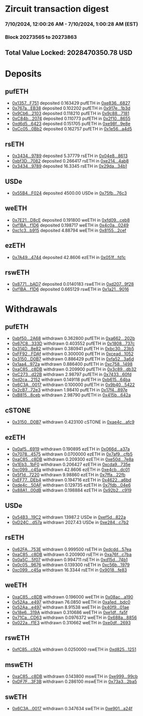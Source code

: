 # Zircuit transaction digest
### 7/10/2024, 12:00:26 AM - 7/10/2024, 1:00:28 AM (EST)
### Block 20273565 to 20273863

## Total Value Locked: 2028470350.78 USD

# Deposits
## pufETH
- [0x1357...F751](https://etherscan.io/address/0x13575016478fb1a373c03F3D96Ab71a784B3F751) deposited 0.163429 pufETH in [0xe836...6827](https://etherscan.io/tx/0x13575016478fb1a373c03F3D96Ab71a784B3F751)
- [0x767a...EB38](https://etherscan.io/address/0x767a6e2d5Ff4c0C34D0355499c8312ec117eEB38) deposited 0.102202 pufETH in [0x917e...1b3d](https://etherscan.io/tx/0x767a6e2d5Ff4c0C34D0355499c8312ec117eEB38)
- [0x9Cb6...2103](https://etherscan.io/address/0x9Cb6171d173D496C5b33F1e5f17f79704DB32103) deposited 0.118210 pufETH in [0x9c88...7181](https://etherscan.io/tx/0x9Cb6171d173D496C5b33F1e5f17f79704DB32103)
- [0xC84b...2074](https://etherscan.io/address/0xC84bD7A976210C0Fc55436496b4ac4dC88542074) deposited 0.110773 pufETH in [0x2f10...8655](https://etherscan.io/tx/0xC84bD7A976210C0Fc55436496b4ac4dC88542074)
- [0xd6d5...6423](https://etherscan.io/address/0xd6d5d1926745Ef8811F3c07Bc96670A2cC1F6423) deposited 0.151705 pufETH in [0xe98f...9e8e](https://etherscan.io/tx/0xd6d5d1926745Ef8811F3c07Bc96670A2cC1F6423)
- [0xCc05...0Bb2](https://etherscan.io/address/0xCc05cEE7653Be04dcf50c89D04551B173bCf0Bb2) deposited 0.162757 pufETH in [0x1e56...a4d5](https://etherscan.io/tx/0xCc05cEE7653Be04dcf50c89D04551B173bCf0Bb2)
## rsETH
- [0x3434...9789](https://etherscan.io/address/0x34349c5569e7B846c3558961552D2202760A9789) deposited 5.37779 rsETH in [0x04e8...8613](https://etherscan.io/tx/0x34349c5569e7B846c3558961552D2202760A9789)
- [0xbf3D...7082](https://etherscan.io/address/0xbf3Dbb2903a344e7338de74cFE785b6cc00f7082) deposited 0.266417 rsETH in [0xe214...4ab8](https://etherscan.io/tx/0xbf3Dbb2903a344e7338de74cFE785b6cc00f7082)
- [0x3434...9789](https://etherscan.io/address/0x34349c5569e7B846c3558961552D2202760A9789) deposited 16.3345 rsETH in [0x29da...34b1](https://etherscan.io/tx/0x34349c5569e7B846c3558961552D2202760A9789)
## USDe
- [0x55B4...F024](https://etherscan.io/address/0x55B41331fC4aD1f659BB4b1C963B4ed90ff2F024) deposited 4500.00 USDe in [0x75fb...76c3](https://etherscan.io/tx/0x55B41331fC4aD1f659BB4b1C963B4ed90ff2F024)
## weETH
- [0x7E21...D8cE](https://etherscan.io/address/0x7E21B1552bd7d7ACCCF4982a3b180ee18463D8cE) deposited 0.191800 weETH in [0xfd09...ceb8](https://etherscan.io/tx/0x7E21B1552bd7d7ACCCF4982a3b180ee18463D8cE)
- [0xf1BA...f1D6](https://etherscan.io/address/0xf1BA1E8AB78bf53Cb4019E56200c6f2Bde3ef1D6) deposited 0.198717 weETH in [0x4c0a...0249](https://etherscan.io/tx/0xf1BA1E8AB78bf53Cb4019E56200c6f2Bde3ef1D6)
- [0xc1c3...b915](https://etherscan.io/address/0xc1c3149b8758615Bd14C4A16697B0dbD4914b915) deposited 4.88794 weETH in [0x8155...2cef](https://etherscan.io/tx/0xc1c3149b8758615Bd14C4A16697B0dbD4914b915)
## ezETH
- [0x7A49...4744](https://etherscan.io/address/0x7A493Be5c2ce014cD049Bf178a1ac0Db1B434744) deposited 42.8606 ezETH in [0x051f...fd1c](https://etherscan.io/tx/0x7A493Be5c2ce014cD049Bf178a1ac0Db1B434744)
## rswETH
- [0x8771...bAD7](https://etherscan.io/address/0x8771DCA449F1b1401135D5e8CA4c8a9Ea9E9bAD7) deposited 0.0140183 rswETH in [0xd207...9f28](https://etherscan.io/tx/0x8771DCA449F1b1401135D5e8CA4c8a9Ea9E9bAD7)
- [0xf1BA...f1D6](https://etherscan.io/address/0xf1BA1E8AB78bf53Cb4019E56200c6f2Bde3ef1D6) deposited 0.665129 rswETH in [0x1a21...9016](https://etherscan.io/tx/0xf1BA1E8AB78bf53Cb4019E56200c6f2Bde3ef1D6)
# Withdrawals
## pufETH
- [0xbf50...2A68](https://etherscan.io/address/0xbf507609C85755d5D767EA5Be6D5C07D20902A68) withdrawn 0.362800 pufETH in [0xa662...202b](https://etherscan.io/tx/0xbf507609C85755d5D767EA5Be6D5C07D20902A68)
- [0x67C8...333D](https://etherscan.io/address/0x67C8A8F77D78D3df9B97104b5F89af0A7f32333D) withdrawn 0.403552 pufETH in [0x1808...737c](https://etherscan.io/tx/0x67C8A8F77D78D3df9B97104b5F89af0A7f32333D)
- [0x314D...8e82](https://etherscan.io/address/0x314D5E2d95A99D248a5F4bdd1526Ecba4A258e82) withdrawn 0.380941 pufETH in [0xbc30...23b5](https://etherscan.io/tx/0x314D5E2d95A99D248a5F4bdd1526Ecba4A258e82)
- [0xFF92...FDAf](https://etherscan.io/address/0xFF9288714AB3855199e1C36Fd235237876ecFDAf) withdrawn 0.300000 pufETH in [0xcead...1052](https://etherscan.io/tx/0xFF9288714AB3855199e1C36Fd235237876ecFDAf)
- [0x3150...D0B7](https://etherscan.io/address/0x3150BdCdA1b41E0F2A550955839F6b2C723aD0B7) withdrawn 0.886429 pufETH in [0xfa52...3a6d](https://etherscan.io/tx/0x3150BdCdA1b41E0F2A550955839F6b2C723aD0B7)
- [0x1aa4...972a](https://etherscan.io/address/0x1aa4a66Ef0cfA99cA9D39FdAD2B05489744C972a) withdrawn 0.886400 pufETH in [0xc758...1498](https://etherscan.io/tx/0x1aa4a66Ef0cfA99cA9D39FdAD2B05489744C972a)
- [0xaC85...c8DB](https://etherscan.io/address/0xaC8587a354325432c6b0Af06e7Ada705B23Ec8DB) withdrawn 0.209900 pufETH in [0x3c89...db32](https://etherscan.io/tx/0xaC8587a354325432c6b0Af06e7Ada705B23Ec8DB)
- [0xC273...d22B](https://etherscan.io/address/0xC2730B576d16b9fe69eE145f01Fece128A1Fd22B) withdrawn 2.98797 pufETH in [0x7433...60fd](https://etherscan.io/tx/0xC2730B576d16b9fe69eE145f01Fece128A1Fd22B)
- [0xd2ca...2152](https://etherscan.io/address/0xd2cac52c2A1d67bD36C5810c211883e140142152) withdrawn 0.149118 pufETH in [0xb615...64ba](https://etherscan.io/tx/0xd2cac52c2A1d67bD36C5810c211883e140142152)
- [0x6C3A...0017](https://etherscan.io/address/0x6C3AC202C13E1f43DF9b91Ae45343Ea125C10017) withdrawn 0.100000 pufETH in [0x9b40...5422](https://etherscan.io/tx/0x6C3AC202C13E1f43DF9b91Ae45343Ea125C10017)
- [0x2cB7...72e3](https://etherscan.io/address/0x2cB700f8a3877236e2D82997E6a8B78e09A772e3) withdrawn 1.98410 pufETH in [0x17f4...897e](https://etherscan.io/tx/0x2cB700f8a3877236e2D82997E6a8B78e09A772e3)
- [0xB815...8ceb](https://etherscan.io/address/0xB8154Aa9D1074993aE8F704c85BC0BE0Fe158ceb) withdrawn 2.98790 pufETH in [0x415b...642a](https://etherscan.io/tx/0xB8154Aa9D1074993aE8F704c85BC0BE0Fe158ceb)
## cSTONE
- [0x3150...D0B7](https://etherscan.io/address/0x3150BdCdA1b41E0F2A550955839F6b2C723aD0B7) withdrawn 0.423100 cSTONE in [0xae4c...afc9](https://etherscan.io/tx/0x3150BdCdA1b41E0F2A550955839F6b2C723aD0B7)
## ezETH
- [0x0af5...6919](https://etherscan.io/address/0x0af572aE03FF8C5CCb00e2FE235973233D5f6919) withdrawn 0.190895 ezETH in [0x066d...a37a](https://etherscan.io/tx/0x0af572aE03FF8C5CCb00e2FE235973233D5f6919)
- [0x7078...4575](https://etherscan.io/address/0x7078943ba34c0064f8E7EA40c368520E002a4575) withdrawn 0.0700000 ezETH in [0x7af9...cfb5](https://etherscan.io/tx/0x7078943ba34c0064f8E7EA40c368520E002a4575)
- [0xaC85...c8DB](https://etherscan.io/address/0xaC8587a354325432c6b0Af06e7Ada705B23Ec8DB) withdrawn 0.209300 ezETH in [0xe50d...7e8a](https://etherscan.io/tx/0xaC8587a354325432c6b0Af06e7Ada705B23Ec8DB)
- [0x1Eb3...1bF0](https://etherscan.io/address/0x1Eb3C5F999F0A8Ed5c1bC69FA132e80786981bF0) withdrawn 0.206427 ezETH in [0xcda9...735e](https://etherscan.io/tx/0x1Eb3C5F999F0A8Ed5c1bC69FA132e80786981bF0)
- [0xc099...c45a](https://etherscan.io/address/0xc099B29c577D62817c2053e24db061Baf140c45a) withdrawn 42.8606 ezETH in [0xe4cb...dc01](https://etherscan.io/tx/0xc099B29c577D62817c2053e24db061Baf140c45a)
- [0x5f1d...7220](https://etherscan.io/address/0x5f1dDeaC68B77626b754751676222AedfB3D7220) withdrawn 9.98860 ezETH in [0x7ffa...22fb](https://etherscan.io/tx/0x5f1dDeaC68B77626b754751676222AedfB3D7220)
- [0xEF77...DEb4](https://etherscan.io/address/0xEF77A2a28F39BAD4a2Cad2574d6D1Af5c132DEb4) withdrawn 0.194716 ezETH in [0x4622...a6bd](https://etherscan.io/tx/0xEF77A2a28F39BAD4a2Cad2574d6D1Af5c132DEb4)
- [0xde4c...50AF](https://etherscan.io/address/0xde4c584C23C37a00b8044eC354B25EEE76F450AF) withdrawn 0.129735 ezETH in [0x7fdb...04e6](https://etherscan.io/tx/0xde4c584C23C37a00b8044eC354B25EEE76F450AF)
- [0x88A1...00dB](https://etherscan.io/address/0x88A1F3eea7d970032B5caDb82FcA47308c2200dB) withdrawn 0.198884 ezETH in [0x92b2...c919](https://etherscan.io/tx/0x88A1F3eea7d970032B5caDb82FcA47308c2200dB)
## USDe
- [0x54B3...19C2](https://etherscan.io/address/0x54B33FA0824155fe400a862731053d778C0319C2) withdrawn 13987.2 USDe in [0xef5d...822a](https://etherscan.io/tx/0x54B33FA0824155fe400a862731053d778C0319C2)
- [0xD24C...d57a](https://etherscan.io/address/0xD24Cfe2d0fa81369ca6291c28ac5426e16B6d57a) withdrawn 2027.43 USDe in [0xe284...c7b2](https://etherscan.io/tx/0xD24Cfe2d0fa81369ca6291c28ac5426e16B6d57a)
## rsETH
- [0x62FA...753E](https://etherscan.io/address/0x62FA348C4bF5C1cA166cC64DcCdaB0db0E35753E) withdrawn 0.999500 rsETH in [0xdcdd...57ea](https://etherscan.io/tx/0x62FA348C4bF5C1cA166cC64DcCdaB0db0E35753E)
- [0xaC85...c8DB](https://etherscan.io/address/0xaC8587a354325432c6b0Af06e7Ada705B23Ec8DB) withdrawn 0.200900 rsETH in [0xa76f...c7ba](https://etherscan.io/tx/0xaC8587a354325432c6b0Af06e7Ada705B23Ec8DB)
- [0x0a5C...5f07](https://etherscan.io/address/0x0a5C25EF5b5E2B095BeC14075Be2465A0E805f07) withdrawn 0.994711 rsETH in [0xd15d...74b1](https://etherscan.io/tx/0x0a5C25EF5b5E2B095BeC14075Be2465A0E805f07)
- [0x0c05...9676](https://etherscan.io/address/0x0c0508E09f1Fd1ec1CD47cB9050B9CE4FB139676) withdrawn 0.139300 rsETH in [0xc56b...1979](https://etherscan.io/tx/0x0c0508E09f1Fd1ec1CD47cB9050B9CE4FB139676)
- [0xc099...c45a](https://etherscan.io/address/0xc099B29c577D62817c2053e24db061Baf140c45a) withdrawn 16.3344 rsETH in [0x9018...fe83](https://etherscan.io/tx/0xc099B29c577D62817c2053e24db061Baf140c45a)
## weETH
- [0xaC85...c8DB](https://etherscan.io/address/0xaC8587a354325432c6b0Af06e7Ada705B23Ec8DB) withdrawn 0.196000 weETH in [0x08ac...a190](https://etherscan.io/tx/0xaC8587a354325432c6b0Af06e7Ada705B23Ec8DB)
- [0x52Aa...e497](https://etherscan.io/address/0x52Aa899454998Be5b000Ad077a46Bbe360F4e497) withdrawn 76.0850 weETH in [0xa1ed...bdc0](https://etherscan.io/tx/0x52Aa899454998Be5b000Ad077a46Bbe360F4e497)
- [0x52Aa...e497](https://etherscan.io/address/0x52Aa899454998Be5b000Ad077a46Bbe360F4e497) withdrawn 8.91538 weETH in [0x40f9...01ae](https://etherscan.io/tx/0x52Aa899454998Be5b000Ad077a46Bbe360F4e497)
- [0x18e6...319A](https://etherscan.io/address/0x18e6808554896Ed60A9eCF91Bc2DB5f56d3F319A) withdrawn 0.310686 weETH in [0xe1df...fa5f](https://etherscan.io/tx/0x18e6808554896Ed60A9eCF91Bc2DB5f56d3F319A)
- [0x71Ca...CD63](https://etherscan.io/address/0x71Ca083283E5F236ABD5D4DA9766E4b1984dCD63) withdrawn 0.0976372 weETH in [0x688a...8856](https://etherscan.io/tx/0x71Ca083283E5F236ABD5D4DA9766E4b1984dCD63)
- [0x022a...f1E3](https://etherscan.io/address/0x022ae5B935EF82E927e9fB4B1EFa4dBeAEc9f1E3) withdrawn 0.310662 weETH in [0xe0df...2693](https://etherscan.io/tx/0x022ae5B935EF82E927e9fB4B1EFa4dBeAEc9f1E3)
## rswETH
- [0xfC85...c92A](https://etherscan.io/address/0xfC857D53394A9D611b7dD070745912643114c92A) withdrawn 0.0250000 rswETH in [0xd825...1251](https://etherscan.io/tx/0xfC857D53394A9D611b7dD070745912643114c92A)
## mswETH
- [0xaC85...c8DB](https://etherscan.io/address/0xaC8587a354325432c6b0Af06e7Ada705B23Ec8DB) withdrawn 0.143800 mswETH in [0xe999...99cb](https://etherscan.io/tx/0xaC8587a354325432c6b0Af06e7Ada705B23Ec8DB)
- [0xDF7F...3F3B](https://etherscan.io/address/0xDF7F28f5edB28A5Fa7E1dA7dB664F27d52d33F3B) withdrawn 0.286100 mswETH in [0x73a3...2ba5](https://etherscan.io/tx/0xDF7F28f5edB28A5Fa7E1dA7dB664F27d52d33F3B)
## swETH
- [0x6C3A...0017](https://etherscan.io/address/0x6C3AC202C13E1f43DF9b91Ae45343Ea125C10017) withdrawn 0.347634 swETH in [0xe901...a24f](https://etherscan.io/tx/0x6C3AC202C13E1f43DF9b91Ae45343Ea125C10017)
